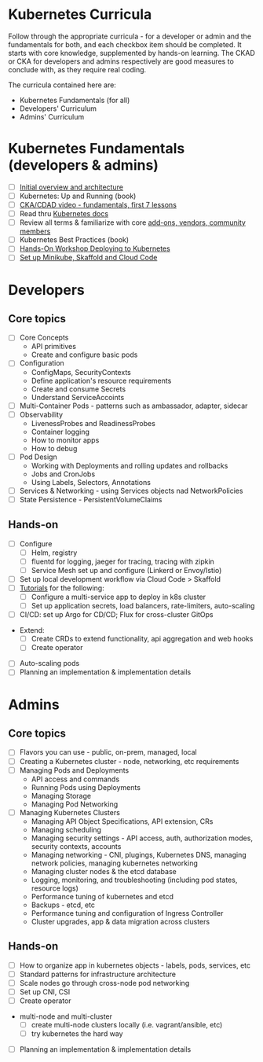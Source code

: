 # Kubernetes Curricula

Follow through the appropriate curricula - for a developer or admin and the fundamentals for both, and each checkbox item should be completed. It starts with core knowledge, supplemented by hands-on learning. The CKAD or CKA for developers and admins respectively are good measures to conclude with, as they require real coding.
 
The curricula contained here are:

* Kubernetes Fundamentals (for all)
* Developers' Curriculum
* Admins' Curriculum

# Kubernetes Fundamentals (developers & admins)

- [ ] [Initial overview and architecture](https://www.digitalocean.com/community/tutorials/an-introduction-to-kubernetes)
- [ ] Kubernetes: Up and Running (book)
- [ ] [CKA/CDAD video - fundamentals, first 7 lessons](https://learning.oreilly.com/videos/certified-kubernetes-administrator/9780136677482/9780136677482-CKA1_02_05_07)
- [ ] Read thru [Kubernetes docs](https://kubernetes.io/docs/)
- [ ] Review all terms & familiarize with core [add-ons, vendors, community members](https://www.cncf.io/projects/)
- [ ] Kubernetes Best Practices (book)
- [ ] [Hands-On Workshop Deploying to Kubernetes](README-Kubernetes.2.md)
- [ ] [Set up Minikube, Skaffold and Cloud Code](https://dzone.com/articles/minikube-cloud-code-vscode)

# Developers 

## Core topics

* [ ] Core Concepts
    - API primitives
    - Create and configure basic pods
* [ ] Configuration
    - ConfigMaps, SecurityContexts
    - Define application's resource requirements
    - Create and consume Secrets
    - Understand ServiceAccoints
* [ ] Multi-Container Pods - patterns such as ambassador, adapter, sidecar
* [ ] Observability 
    - LivenessProbes and ReadinessProbes
    - Container logging
    - How to monitor apps
    - How to debug
* [ ] Pod Design
    - Working with Deployments and rolling updates and rollbacks
    - Jobs and CronJobs
    - Using Labels, Selectors, Annotations
* [ ] Services & Networking - using Services objects nad NetworkPolicies
* [ ] State Persistence - PersistentVolumeClaims

## Hands-on 

- [ ] Configure 
    - [ ] Helm, registry
    - [ ] fluentd for logging, jaeger for tracing, tracing with zipkin
    - [ ] Service Mesh set up and configure (Linkerd or Envoy/Istio)
- [ ] Set up local development workflow via Cloud Code > Skaffold
- [ ] [Tutorials](https://kubernetes.io/docs/tutorials/) for the following: 
    - [ ] Configure a multi-service app to deploy in k8s cluster
    - [ ] Set up application secrets, load balancers, rate-limiters, auto-scaling
- [ ] CI/CD: set up Argo for CD/CD; Flux for cross-cluster GitOps
- Extend:
    - [ ] Create CRDs to extend functionality, api aggregation and web hooks
    - [ ] Create operator
- [ ] Auto-scaling pods
- [ ] Planning an implementation & implementation details

# Admins

## Core topics

* [ ] Flavors you can use - public, on-prem, managed, local
* [ ] Creating a Kubernetes cluster - node, networking, etc requirements
* [ ] Managing Pods and Deployments
    - API access and commands
    - Running Pods using Deployments
    - Managing Storage
    - Managing Pod Networking
* [ ] Managing Kubernetes Clusters
    - Managing API Object Specifications, API extension, CRs
    - Managing scheduling
    - Managing security settings - API access, auth, authorization modes, security contexts, accounts
    - Managing networking - CNI, plugings, Kubernetes DNS, managing network policies, managing kubernetes networking
    - Managing cluster nodes & the etcd database
    - Logging, monitoring, and troubleshooting (including pod states, resource logs)
    - Performance tuning of kubernetes and etcd
    - Backups - etcd, etc
    - Performance tuning and configuration of Ingress Controller
    - Cluster upgrades, app & data migration across clusters 

## Hands-on

- [ ] How to organize app in kubernetes objects - labels, pods, services, etc    
- [ ] Standard patterns for infrastructure architecture
- [ ] Scale nodes go through cross-node pod networking
- [ ] Set up CNI, CSI
- [ ] Create operator
- multi-node and multi-cluster
    - [ ] create multi-node clusters locally (i.e. vagrant/ansible, etc)
    - [ ] try kubernetes the hard way
- [ ] Planning an implementation & implementation details
